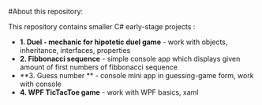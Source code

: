 #About this repository:

This repository contains smaller C#  early-stage projects :

- **1. Duel - mechanic for hipotetic duel game** - work with objects, inheritance, interfaces, properties
- **2. Fibbonacci sequence** - simple console app which displays given amount of first numbers of fibbonacci sequence
- **3. Guess number  ** - console mini app in guessing-game form, work with console
- **4. WPF TicTacToe game** - work with WPF basics, xaml
